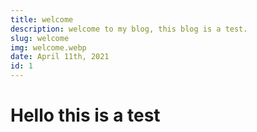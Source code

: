 ```yaml
---
title: welcome
description: welcome to my blog, this blog is a test.
slug: welcome
img: welcome.webp
date: April 11th, 2021
id: 1
---
```


# Hello this is a test